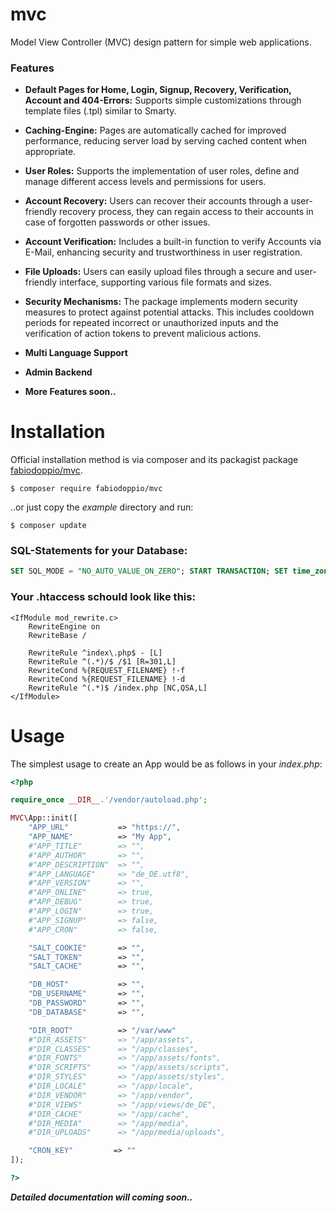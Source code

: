 # mvc
Model View Controller (MVC) design pattern for simple web applications.

### Features

- **Default Pages for Home, Login, Signup, Recovery, Verification, Account and 404-Errors:** Supports simple customizations through template files (.tpl) similar to Smarty.

- **Caching-Engine:** Pages are automatically cached for improved performance, reducing server load by serving cached content when appropriate.

- **User Roles:** Supports the implementation of user roles, define and manage different access levels and permissions for users.

- **Account Recovery:** Users can recover their accounts through a user-friendly recovery process, they can regain access to their accounts in case of forgotten passwords or other issues.

- **Account Verification:**  Includes a built-in function to verify Accounts via E-Mail, enhancing security and trustworthiness in user registration.

- **File Uploads:** Users can easily upload files through a secure and user-friendly interface, supporting various file formats and sizes.

- **Security Mechanisms:** The package implements modern security measures to protect against potential attacks. This includes cooldown periods for repeated incorrect or unauthorized inputs and the verification of action tokens to prevent malicious actions.

- **Multi Language Support**

- **Admin Backend**

- **More Features soon..**


Installation
============

Official installation method is via composer and its packagist package [fabiodoppio/mvc](https://packagist.org/packages/fabiodoppio/mvc).

```
$ composer require fabiodoppio/mvc
```

..or just copy the _example_ directory and run:
```
$ composer update
```

### SQL-Statements for your Database:

```sql
SET SQL_MODE = "NO_AUTO_VALUE_ON_ZERO"; START TRANSACTION; SET time_zone = "+00:00"; CREATE TABLE `app_accounts`( `id` int UNSIGNED NOT NULL, `username` varchar(64) CHARACTER SET utf8mb4 COLLATE utf8mb4_general_ci NOT NULL, `email` varchar(64) CHARACTER SET utf8mb4 COLLATE utf8mb4_general_ci NOT NULL, `password` varchar(64) CHARACTER SET utf8mb4 COLLATE utf8mb4_general_ci NOT NULL, `token` varchar(64) CHARACTER SET utf8mb4 COLLATE utf8mb4_general_ci NOT NULL, `role` int UNSIGNED NOT NULL, `registered` datetime NOT NULL DEFAULT CURRENT_TIMESTAMP, `lastaction` datetime NOT NULL DEFAULT CURRENT_TIMESTAMP ON UPDATE CURRENT_TIMESTAMP) ENGINE=InnoDB DEFAULT CHARSET=utf8mb4 COLLATE=utf8mb4_general_ci; CREATE TABLE `app_accounts_meta` ( `id` int UNSIGNED NOT NULL, `name` varchar(64) CHARACTER SET utf8mb4 COLLATE utf8mb4_general_ci NOT NULL, `value` text COLLATE utf8mb4_general_ci NOT NULL ) ENGINE=InnoDB DEFAULT CHARSET=utf8mb4 COLLATE=utf8mb4_general_ci; CREATE TABLE `app_accounts_watchlist` ( `id` int UNSIGNED NOT NULL, `request` varchar(64) CHARACTER SET utf8mb4 COLLATE utf8mb4_general_ci NOT NULL, `detected` datetime NOT NULL DEFAULT CURRENT_TIMESTAMP ) ENGINE=InnoDB DEFAULT CHARSET=utf8mb4 COLLATE=utf8mb4_general_ci; CREATE TABLE `app_badwords` ( `id` int UNSIGNED NOT NULL, `badword` varchar(64) CHARACTER SET utf8mb4 COLLATE utf8mb4_general_ci NOT NULL ) ENGINE=InnoDB DEFAULT CHARSET=utf8mb4 COLLATE=utf8mb4_general_ci; CREATE TABLE `app_config` ( `name` varchar(64) COLLATE utf8mb4_general_ci NOT NULL, `value` text COLLATE utf8mb4_general_ci NOT NULL ) ENGINE=InnoDB DEFAULT CHARSET=utf8mb4 COLLATE=utf8mb4_general_ci; CREATE TABLE `app_pages` ( `slug` varchar(64) COLLATE utf8mb4_general_ci NOT NULL, `title` varchar(256) COLLATE utf8mb4_general_ci NOT NULL, `description` varchar(512) COLLATE utf8mb4_general_ci NOT NULL, `robots` varchar(64) COLLATE utf8mb4_general_ci NOT NULL, `template` varchar(64) COLLATE utf8mb4_general_ci NOT NULL, `role` int UNSIGNED NOT NULL ) ENGINE=InnoDB DEFAULT CHARSET=utf8mb4 COLLATE=utf8mb4_general_ci; ALTER TABLE `app_accounts` ADD PRIMARY KEY (`id`), ADD UNIQUE KEY `username` (`username`), ADD UNIQUE KEY `email` (`email`); ALTER TABLE `app_accounts_meta` ADD PRIMARY KEY (`id`,`name`); ALTER TABLE `app_accounts_watchlist` ADD PRIMARY KEY (`id`,`detected`); ALTER TABLE `app_badwords` ADD PRIMARY KEY (`id`); ALTER TABLE `app_config` ADD PRIMARY KEY (`name`); ALTER TABLE `app_pages` ADD PRIMARY KEY (`slug`); ALTER TABLE `app_accounts` MODIFY `id` int UNSIGNED NOT NULL AUTO_INCREMENT; ALTER TABLE `app_badwords` MODIFY `id` int UNSIGNED NOT NULL AUTO_INCREMENT; ALTER TABLE `app_accounts_meta` ADD CONSTRAINT `app_accounts_meta_ibfk_1` FOREIGN KEY (`id`) REFERENCES `app_accounts` (`id`) ON DELETE CASCADE ON UPDATE CASCADE; ALTER TABLE `app_accounts_watchlist` ADD CONSTRAINT `app_accounts_watchlist_ibfk_1` FOREIGN KEY (`id`) REFERENCES `app_accounts` (`id`) ON DELETE CASCADE ON UPDATE CASCADE; COMMIT;
```


### Your .htaccess schould look like this:

```
<IfModule mod_rewrite.c>
    RewriteEngine on
    RewriteBase /
    
    RewriteRule ^index\.php$ - [L]
    RewriteRule ^(.*)/$ /$1 [R=301,L]
    RewriteCond %{REQUEST_FILENAME} !-f
    RewriteCond %{REQUEST_FILENAME} !-d
    RewriteRule ^(.*)$ /index.php [NC,QSA,L]
</IfModule>
```


Usage
=====

The simplest usage to create an App would be as follows in your _index.php_:

```php
<?php

require_once __DIR__.'/vendor/autoload.php';

MVC\App::init([
    "APP_URL"           => "https://",
    "APP_NAME"          => "My App",
    #"APP_TITLE"        => "",
    #"APP_AUTHOR"       => "",
    #"APP_DESCRIPTION"  => "",
    #"APP_LANGUAGE"     => "de_DE.utf8",
    #"APP_VERSION"      => "",
    #"APP_ONLINE"       => true,
    #"APP_DEBUG"        => true,
    #"APP_LOGIN"        => true,
    #"APP_SIGNUP"       => false,
    #"APP_CRON"         => false,

    "SALT_COOKIE"       => "",
    "SALT_TOKEN"        => "",
    "SALT_CACHE"        => "",

    "DB_HOST"           => "",
    "DB_USERNAME"       => "",
    "DB_PASSWORD"       => "",
    "DB_DATABASE"       => "",

    "DIR_ROOT"          => "/var/www"
    #"DIR_ASSETS"       => "/app/assets",
    #"DIR_CLASSES"      => "/app/classes",
    #"DIR_FONTS"        => "/app/assets/fonts",    
    #"DIR_SCRIPTS"      => "/app/assets/scripts",
    #"DIR_STYLES"       => "/app/assets/styles",
    #"DIR_LOCALE"       => "/app/locale",
    #"DIR_VENDOR"       => "/app/vendor",
    #"DIR_VIEWS"        => "/app/views/de_DE",
    #"DIR_CACHE"        => "/app/cache",
    #"DIR_MEDIA"        => "/app/media",
    #"DIR_UPLOADS"      => "/app/media/uploads",

    "CRON_KEY"         => ""
]);

?>
```

***Detailed documentation will coming soon..***
